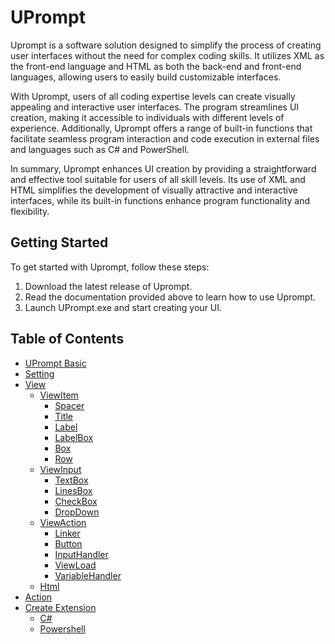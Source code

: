 # UPrompt

Uprompt is a software solution designed to simplify the process of creating user interfaces without the need for complex coding skills. It utilizes XML as the front-end language and HTML as both the back-end and front-end languages, allowing users to easily build customizable interfaces.

With Uprompt, users of all coding expertise levels can create visually appealing and interactive user interfaces. The program streamlines UI creation, making it accessible to individuals with different levels of experience. Additionally, Uprompt offers a range of built-in functions that facilitate seamless program interaction and code execution in external files and languages such as C# and PowerShell.

In summary, Uprompt enhances UI creation by providing a straightforward and effective tool suitable for users of all skill levels. Its use of XML and HTML simplifies the development of visually attractive and interactive interfaces, while its built-in functions enhance program functionality and flexibility.

## Getting Started
To get started with Uprompt, follow these steps:
1. Download the latest release of Uprompt.
2. Read the documentation provided above to learn how to use Uprompt.
3. Launch UPrompt.exe and start creating your UI.

## Table of Contents
- [UPrompt Basic](https://github.com/TopDeveloper29/UPrompt/blob/98197e61771bd9cf68bac14bb814f944fff03d5b/Documentation/Basic.md#uprompt-basic)
- [Setting](https://github.com/TopDeveloper29/UPrompt/blob/98197e61771bd9cf68bac14bb814f944fff03d5b/Documentation/Basic.md#setting)
- [View](https://github.com/TopDeveloper29/UPrompt/blob/98197e61771bd9cf68bac14bb814f944fff03d5b/Documentation/Basic.md#view)
  - [ViewItem](https://github.com/TopDeveloper29/UPrompt/blob/98197e61771bd9cf68bac14bb814f944fff03d5b/Documentation/Basic.md#viewitem)
    - [Spacer](https://github.com/TopDeveloper29/UPrompt/blob/98197e61771bd9cf68bac14bb814f944fff03d5b/Documentation/Basic.md#spacer)
    - [Title](https://github.com/TopDeveloper29/UPrompt/blob/98197e61771bd9cf68bac14bb814f944fff03d5b/Documentation/Basic.md#title)
    - [Label](https://github.com/TopDeveloper29/UPrompt/blob/98197e61771bd9cf68bac14bb814f944fff03d5b/Documentation/Basic.md#label)
    - [LabelBox](https://github.com/TopDeveloper29/UPrompt/blob/98197e61771bd9cf68bac14bb814f944fff03d5b/Documentation/Basic.md#labelbox)
    - [Box](https://github.com/TopDeveloper29/UPrompt/blob/98197e61771bd9cf68bac14bb814f944fff03d5b/Documentation/Basic.md#box)
    - [Row](https://github.com/TopDeveloper29/UPrompt/blob/98197e61771bd9cf68bac14bb814f944fff03d5b/Documentation/Basic.md#row)
  - [ViewInput](https://github.com/TopDeveloper29/UPrompt/blob/98197e61771bd9cf68bac14bb814f944fff03d5b/Documentation/Basic.md#viewinput)
    - [TextBox](https://github.com/TopDeveloper29/UPrompt/blob/98197e61771bd9cf68bac14bb814f944fff03d5b/Documentation/Basic.md#textbox)
    - [LinesBox](https://github.com/TopDeveloper29/UPrompt/blob/98197e61771bd9cf68bac14bb814f944fff03d5b/Documentation/Basic.md#linesbox)
    - [CheckBox](https://github.com/TopDeveloper29/UPrompt/blob/98197e61771bd9cf68bac14bb814f944fff03d5b/Documentation/Basic.md#checkbox)
    - [DropDown](https://github.com/TopDeveloper29/UPrompt/blob/98197e61771bd9cf68bac14bb814f944fff03d5b/Documentation/Basic.md#dropdown)
  - [ViewAction](https://github.com/TopDeveloper29/UPrompt/blob/98197e61771bd9cf68bac14bb814f944fff03d5b/Documentation/Basic.md#viewaction)
    - [Linker](https://github.com/TopDeveloper29/UPrompt/blob/98197e61771bd9cf68bac14bb814f944fff03d5b/Documentation/Basic.md#linker)
    - [Button](https://github.com/TopDeveloper29/UPrompt/blob/98197e61771bd9cf68bac14bb814f944fff03d5b/Documentation/Basic.md#button)
    - [InputHandler](https://github.com/TopDeveloper29/UPrompt/blob/98197e61771bd9cf68bac14bb814f944fff03d5b/Documentation/Basic.md#inputhandler)
    - [ViewLoad](https://github.com/TopDeveloper29/UPrompt/blob/98197e61771bd9cf68bac14bb814f944fff03d5b/Documentation/Basic.md#viewload)
    - [VariableHandler](https://github.com/TopDeveloper29/UPrompt/blob/98197e61771bd9cf68bac14bb814f944fff03d5b/Documentation/Basic.md#variablehandler)
  - [Html](https://github.com/TopDeveloper29/UPrompt/blob/98197e61771bd9cf68bac14bb814f944fff03d5b/Documentation/Basic.md#html-in-view)
- [Action](https://github.com/TopDeveloper29/UPrompt/blob/98197e61771bd9cf68bac14bb814f944fff03d5b/Documentation/#action)
- [Create Extension](https://github.com/topdeveloper29/uprompt/blob/master/documentation/basic.md#create-extension)
  - [C#](https://github.com/topdeveloper29/uprompt/blob/master/documentation/basic.md#c)
  - [Powershell](https://github.com/topdeveloper29/uprompt/blob/master/documentation/basic.md#powershell)
